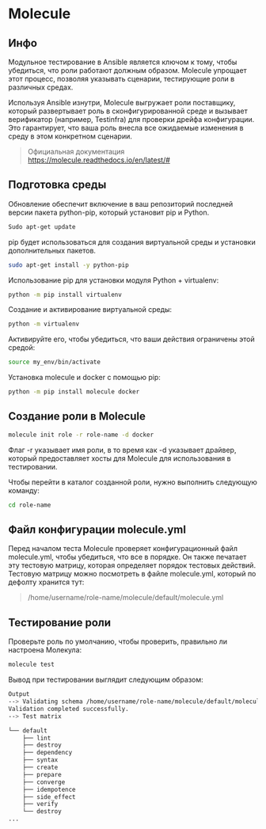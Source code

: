 # Molecule

## Инфо

Модульное тестирование в Ansible является ключом к тому, чтобы убедиться, что роли работают должным образом. Molecule упрощает этот процесс, позволяя указывать сценарии, тестирующие роли в различных средах. 

Используя Ansible изнутри, Molecule выгружает роли поставщику, который развертывает роль в сконфигурированной среде и вызывает верификатор (например, Testinfra) для проверки дрейфа конфигурации. Это гарантирует, что ваша роль внесла все ожидаемые изменения в среду в этом конкретном сценарии.

> Официальная документация https://molecule.readthedocs.io/en/latest/#

## Подготовка среды

Обновление обеспечит включение в ваш репозиторий последней версии пакета python-pip, который установит pip и Python.

```bash
Sudo apt-get update
``` 

pip будет использоваться для создания виртуальной среды и установки дополнительных пакетов. 

```bash
sudo apt-get install -y python-pip
```

Использование pip для установки модуля Python + virtualenv:

```bash
python -m pip install virtualenv
```

Создание и активирование виртуальной среды:
```bash
python -m virtualenv
```

Активируйте его, чтобы убедиться, что ваши действия ограничены этой средой:
```bash
source my_env/bin/activate
```

Установка molecule и docker с помощью pip:
```bash
python -m pip install molecule docker
```

## Создание роли в Molecule
```bash
molecule init role -r role-name -d docker
```
Флаг -r указывает имя роли, в то время как -d указывает драйвер, который предоставляет хосты для Molecule для использования в тестировании.

Чтобы перейти в каталог созданной роли, нужно выполнить следующую команду:
```bash
cd role-name
```

## Файл конфигурации molecule.yml

Перед началом теста Molecule проверяет конфигурационный файл molecule.yml, чтобы убедиться, что все в порядке. Он также печатает эту тестовую матрицу, которая определяет порядок тестовых действий.
Тестовую матрицу можно посмотреть в файле molecule.yml, который по дефолту хранится тут:
> /home/username/role-name/molecule/default/molecule.yml

## Тестирование роли

Проверьте роль по умолчанию, чтобы проверить, правильно ли настроена Молекула:
```bash
molecule test
```
Вывод при тестировании выглядит следующим образом:
```bash
Output
--> Validating schema /home/username/role-name/molecule/default/molecule.yml.
Validation completed successfully.
--> Test matrix

└── default
    ├── lint
    ├── destroy
    ├── dependency
    ├── syntax
    ├── create
    ├── prepare
    ├── converge
    ├── idempotence
    ├── side_effect
    ├── verify
    └── destroy
...
```

